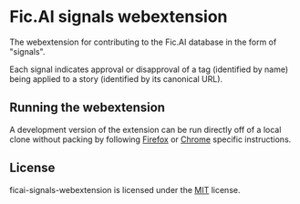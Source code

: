 # Fic.AI signals webextension

The webextension for contributing to the Fic.AI database in the form of
"signals".

Each signal indicates approval or disapproval of a tag (identified by name)
being applied to a story (identified by its canonical URL).

## Running the webextension

A development version of the extension can be run directly off of a local
clone without packing by following [Firefox] or [Chrome] specific instructions.

[Firefox]: https://developer.mozilla.org/en-US/docs/Mozilla/Add-ons/WebExtensions/Your_first_WebExtension#installing
[Chrome]: https://developer.chrome.com/docs/extensions/mv3/getstarted/#unpacked

## License

ficai-signals-webextension is licensed under the [MIT](LICENSE) license.
